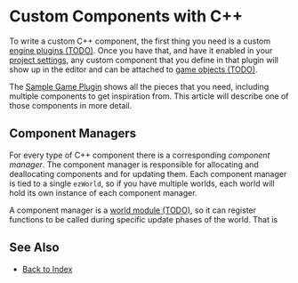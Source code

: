 # Custom Components with C++

To write a custom C++ component, the first thing you need is a custom [engine plugins (TODO)](engine-plugins.md). Once you have that, and have it enabled in your [project settings](../../projects/project-settings.md), any custom component that you define in that plugin will show up in the editor and can be attached to [game objects (TODO)](../../runtime/world/game-objects.md).

The [Sample Game Plugin](../../samples/sample-game-plugin.md) shows all the pieces that you need, including multiple components to get inspiration from. This article will describe one of those components in more detail.

## Component Managers

For every type of C++ component there is a corresponding *component manager*. The component manager is responsible for allocating and deallocating components and for updating them. Each component manager is tied to a single `ezWorld`, so if you have multiple worlds, each world will hold its own instance of each component manager. 

A component manager is a [world module (TODO)](../../runtime/world/world-modules.md), so it can register functions to be called during specific update phases of the world. That is 



<!-- PAGE IS TODO -->

## See Also

* [Back to Index](../../index.md)
